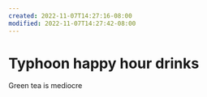 ```yaml
---
created: 2022-11-07T14:27:16-08:00
modified: 2022-11-07T14:27:42-08:00
---
```


# Typhoon happy hour drinks

Green tea is mediocre
